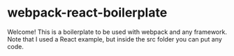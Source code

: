 # webpack-react-boilerplate

Welcome! 
This is a boilerplate to be used with webpack and any framework. Note that I used a React example, but inside the src folder you 
can put any code.  